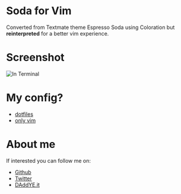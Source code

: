 # Soda for Vim

Converted from Textmate theme Espresso Soda using Coloration but __reinterpreted__ for a better
vim experience.

# Screenshot

![In Terminal](http://fs.daddye.it/6z8o+)

# My config?

* [dotfiles](https://github.com/DAddYE/dotfiles)
* [only vim](https://github.com/DAddYE/.vim)

# About me

If interested you can follow me on:

* [Github](https://github.com/DAddYE)
* [Twitter](http://twitter.com/DAddYE)
* [DAddYE.it](http://daddye.it)

